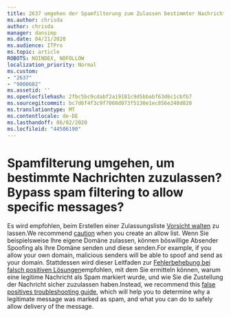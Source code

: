```yaml
---
title: 2637 umgehen der Spamfilterung zum Zulassen bestimmter Nachrichten?
ms.author: chrisda
author: chrisda
manager: dansimp
ms.date: 04/21/2020
ms.audience: ITPro
ms.topic: article
ROBOTS: NOINDEX, NOFOLLOW
localization_priority: Normal
ms.custom:
- "2637"
- "9000682"
ms.assetid: ''
ms.openlocfilehash: 2fbc5bc9cdabf2a19181c9d5bbabf63d6c1cbfb7
ms.sourcegitcommit: bc7d6f4f3c9f7060d073f5130e1ec856e248d020
ms.translationtype: MT
ms.contentlocale: de-DE
ms.lasthandoff: 06/02/2020
ms.locfileid: "44506190"
---
```

# <a name="bypass-spam-filtering-to-allow-specific-messages"></a><span data-ttu-id="7c0cf-102">Spamfilterung umgehen, um bestimmte Nachrichten zuzulassen?</span><span class="sxs-lookup"><span data-stu-id="7c0cf-102">Bypass spam filtering to allow specific messages?</span></span>

<span data-ttu-id="7c0cf-103">Es wird empfohlen, beim Erstellen einer Zulassungsliste [Vorsicht walten](https://docs.microsoft.com/exchange/troubleshoot/antispam/cautions-against-bypassing-spam-filters) zu lassen.</span><span class="sxs-lookup"><span data-stu-id="7c0cf-103">We recommend [caution](https://docs.microsoft.com/exchange/troubleshoot/antispam/cautions-against-bypassing-spam-filters) when you create an allow list.</span></span> <span data-ttu-id="7c0cf-104">Wenn Sie beispielsweise Ihre eigene Domäne zulassen, können böswillige Absender Spoofing als Ihre Domäne senden und diese senden.</span><span class="sxs-lookup"><span data-stu-id="7c0cf-104">For example, if you allow your own domain, malicious senders will be able to spoof and send as your domain.</span></span>  <span data-ttu-id="7c0cf-105">Stattdessen wird dieser Leitfaden zur [Fehlerbehebung bei falsch positiven Lösungen](https://docs.microsoft.com/microsoft-365/security/office-365-security/anti-spam-protection)empfohlen, mit dem Sie ermitteln können, warum eine legitime Nachricht als Spam markiert wurde, und wie Sie die Zustellung der Nachricht sicher zuzulassen haben.</span><span class="sxs-lookup"><span data-stu-id="7c0cf-105">Instead, we recommend this [false positives troubleshooting guide](https://docs.microsoft.com/microsoft-365/security/office-365-security/anti-spam-protection), which will help you to determine why a legitimate message was marked as spam, and what you can do to safely allow delivery of the message.</span></span>

